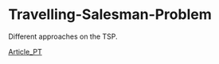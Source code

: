 # Travelling-Salesman-Problem
Different approaches on the TSP.

[Article_PT](https://github.com/TulioNPL/Travelling-Salesman-Problem/blob/master/Artigo_PAA.pdf)
